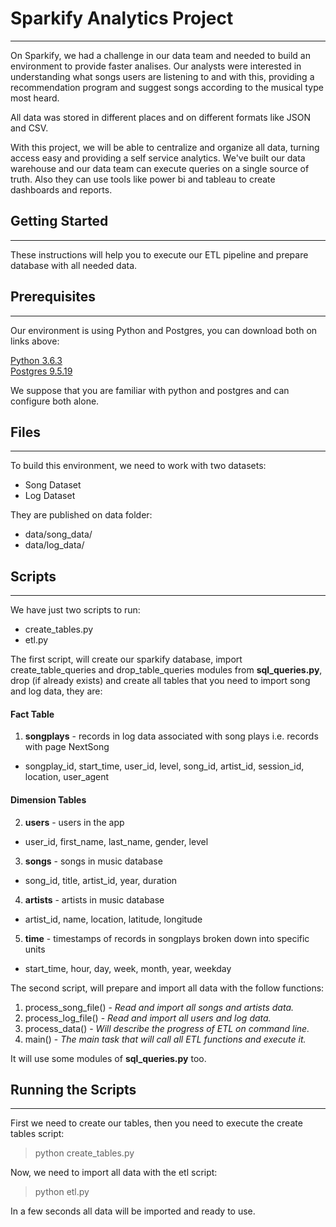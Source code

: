 # Sparkify Analytics Project

___

On Sparkify, we had a challenge in our data team and needed to build an environment to provide faster analises.
Our analysts were interested in understanding what songs users are listening to and with this, providing a recommendation program 
and suggest songs according to the musical type most heard.

All data was stored in different places and on different formats like JSON and CSV.

With this project, we will be able to centralize and organize all data, turning access easy and providing a self service analytics. 
We've built our data warehouse and our data team can execute queries on a single source of truth.
Also they can use tools like power bi and tableau to create dashboards and reports.

## Getting Started

___

These instructions will help you to execute our ETL pipeline and prepare database with all needed data.

## Prerequisites

___

Our environment is using Python and Postgres, you can download both on links above:

[Python 3.6.3](https://www.python.org/downloads/release/python-363/) <br>
[Postgres 9.5.19](https://www.postgresql.org/download/)

We suppose that you are familiar with python and postgres and can configure both alone.

## Files

___

To build this environment, we need to work with two datasets:

* Song Dataset
* Log Dataset

They are published on data folder:

* data/song_data/ <br>
* data/log_data/

## Scripts

___

We have just two scripts to run:

* create_tables.py
* etl.py

The first script, will create our sparkify database, import create_table_queries and drop_table_queries modules from **sql_queries.py**, 
drop (if already exists) and create all tables that you need to import song and log data, they are:

#### Fact Table
1. **songplays** - records in log data associated with song plays i.e. records with page NextSong
* songplay_id, start_time, user_id, level, song_id, artist_id, session_id, location, user_agent

#### Dimension Tables
2. **users** - users in the app
* user_id, first_name, last_name, gender, level
3. **songs** - songs in music database
* song_id, title, artist_id, year, duration
4. **artists** - artists in music database
* artist_id, name, location, latitude, longitude
5. **time** - timestamps of records in songplays broken down into specific units
* start_time, hour, day, week, month, year, weekday

The second script, will prepare and import all data with the follow functions:

1. process_song_file() - _Read and import all songs and artists data._
2. process_log_file() - _Read and import all users and log data._
3. process_data() - _Will describe the progress of ETL on command line._
4. main() - _The main task that will call all ETL functions and execute it._

It will use some modules of **sql_queries.py** too.

## Running the Scripts

___

First we need to create our tables, then you need to execute the create tables script:

> python create_tables.py

Now, we need to import all data with the etl script:

> python etl.py

In a few seconds all data will be imported and ready to use.